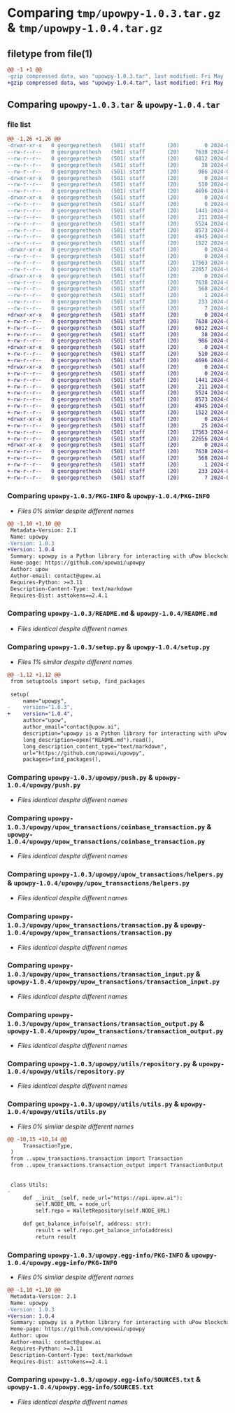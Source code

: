 # Comparing `tmp/upowpy-1.0.3.tar.gz` & `tmp/upowpy-1.0.4.tar.gz`

## filetype from file(1)

```diff
@@ -1 +1 @@
-gzip compressed data, was "upowpy-1.0.3.tar", last modified: Fri May  3 05:27:52 2024, max compression
+gzip compressed data, was "upowpy-1.0.4.tar", last modified: Fri May  3 08:00:09 2024, max compression
```

## Comparing `upowpy-1.0.3.tar` & `upowpy-1.0.4.tar`

### file list

```diff
@@ -1,26 +1,26 @@
-drwxr-xr-x   0 georgeprethesh   (501) staff       (20)        0 2024-05-03 05:27:52.251827 upowpy-1.0.3/
--rw-r--r--   0 georgeprethesh   (501) staff       (20)     7638 2024-05-03 05:27:52.251608 upowpy-1.0.3/PKG-INFO
--rw-r--r--   0 georgeprethesh   (501) staff       (20)     6812 2024-05-02 06:41:37.000000 upowpy-1.0.3/README.md
--rw-r--r--   0 georgeprethesh   (501) staff       (20)       38 2024-05-03 05:27:52.251876 upowpy-1.0.3/setup.cfg
--rw-r--r--   0 georgeprethesh   (501) staff       (20)      986 2024-05-03 05:27:13.000000 upowpy-1.0.3/setup.py
-drwxr-xr-x   0 georgeprethesh   (501) staff       (20)        0 2024-05-03 05:27:52.246685 upowpy-1.0.3/upowpy/
--rw-r--r--   0 georgeprethesh   (501) staff       (20)      510 2024-05-03 05:19:02.000000 upowpy-1.0.3/upowpy/__init__.py
--rw-r--r--   0 georgeprethesh   (501) staff       (20)     4696 2024-05-02 06:13:22.000000 upowpy-1.0.3/upowpy/push.py
-drwxr-xr-x   0 georgeprethesh   (501) staff       (20)        0 2024-05-03 05:27:52.249884 upowpy-1.0.3/upowpy/upow_transactions/
--rw-r--r--   0 georgeprethesh   (501) staff       (20)        0 2024-05-01 06:21:00.000000 upowpy-1.0.3/upowpy/upow_transactions/__init__.py
--rw-r--r--   0 georgeprethesh   (501) staff       (20)     1441 2024-05-01 07:35:56.000000 upowpy-1.0.3/upowpy/upow_transactions/coinbase_transaction.py
--rw-r--r--   0 georgeprethesh   (501) staff       (20)      211 2024-03-01 05:05:06.000000 upowpy-1.0.3/upowpy/upow_transactions/constants.py
--rw-r--r--   0 georgeprethesh   (501) staff       (20)     5524 2024-03-10 06:13:43.000000 upowpy-1.0.3/upowpy/upow_transactions/helpers.py
--rw-r--r--   0 georgeprethesh   (501) staff       (20)     8573 2024-05-01 07:36:55.000000 upowpy-1.0.3/upowpy/upow_transactions/transaction.py
--rw-r--r--   0 georgeprethesh   (501) staff       (20)     4945 2024-05-01 07:36:18.000000 upowpy-1.0.3/upowpy/upow_transactions/transaction_input.py
--rw-r--r--   0 georgeprethesh   (501) staff       (20)     1522 2024-05-01 07:36:30.000000 upowpy-1.0.3/upowpy/upow_transactions/transaction_output.py
-drwxr-xr-x   0 georgeprethesh   (501) staff       (20)        0 2024-05-03 05:27:52.250665 upowpy-1.0.3/upowpy/utils/
--rw-r--r--   0 georgeprethesh   (501) staff       (20)        0 2024-05-01 06:21:03.000000 upowpy-1.0.3/upowpy/utils/__init__.py
--rw-r--r--   0 georgeprethesh   (501) staff       (20)    17563 2024-05-01 07:48:39.000000 upowpy-1.0.3/upowpy/utils/repository.py
--rw-r--r--   0 georgeprethesh   (501) staff       (20)    22657 2024-05-03 05:25:31.000000 upowpy-1.0.3/upowpy/utils/utils.py
-drwxr-xr-x   0 georgeprethesh   (501) staff       (20)        0 2024-05-03 05:27:52.251080 upowpy-1.0.3/upowpy.egg-info/
--rw-r--r--   0 georgeprethesh   (501) staff       (20)     7638 2024-05-03 05:27:52.000000 upowpy-1.0.3/upowpy.egg-info/PKG-INFO
--rw-r--r--   0 georgeprethesh   (501) staff       (20)      568 2024-05-03 05:27:52.000000 upowpy-1.0.3/upowpy.egg-info/SOURCES.txt
--rw-r--r--   0 georgeprethesh   (501) staff       (20)        1 2024-05-03 05:27:52.000000 upowpy-1.0.3/upowpy.egg-info/dependency_links.txt
--rw-r--r--   0 georgeprethesh   (501) staff       (20)      233 2024-05-03 05:27:52.000000 upowpy-1.0.3/upowpy.egg-info/requires.txt
--rw-r--r--   0 georgeprethesh   (501) staff       (20)        7 2024-05-03 05:27:52.000000 upowpy-1.0.3/upowpy.egg-info/top_level.txt
+drwxr-xr-x   0 georgeprethesh   (501) staff       (20)        0 2024-05-03 08:00:09.598075 upowpy-1.0.4/
+-rw-r--r--   0 georgeprethesh   (501) staff       (20)     7638 2024-05-03 08:00:09.597803 upowpy-1.0.4/PKG-INFO
+-rw-r--r--   0 georgeprethesh   (501) staff       (20)     6812 2024-05-02 06:41:37.000000 upowpy-1.0.4/README.md
+-rw-r--r--   0 georgeprethesh   (501) staff       (20)       38 2024-05-03 08:00:09.598127 upowpy-1.0.4/setup.cfg
+-rw-r--r--   0 georgeprethesh   (501) staff       (20)      986 2024-05-03 07:58:43.000000 upowpy-1.0.4/setup.py
+drwxr-xr-x   0 georgeprethesh   (501) staff       (20)        0 2024-05-03 08:00:09.592932 upowpy-1.0.4/upowpy/
+-rw-r--r--   0 georgeprethesh   (501) staff       (20)      510 2024-05-03 05:19:02.000000 upowpy-1.0.4/upowpy/__init__.py
+-rw-r--r--   0 georgeprethesh   (501) staff       (20)     4696 2024-05-02 06:13:22.000000 upowpy-1.0.4/upowpy/push.py
+drwxr-xr-x   0 georgeprethesh   (501) staff       (20)        0 2024-05-03 08:00:09.595916 upowpy-1.0.4/upowpy/upow_transactions/
+-rw-r--r--   0 georgeprethesh   (501) staff       (20)        0 2024-05-01 06:21:00.000000 upowpy-1.0.4/upowpy/upow_transactions/__init__.py
+-rw-r--r--   0 georgeprethesh   (501) staff       (20)     1441 2024-05-01 07:35:56.000000 upowpy-1.0.4/upowpy/upow_transactions/coinbase_transaction.py
+-rw-r--r--   0 georgeprethesh   (501) staff       (20)      211 2024-03-01 05:05:06.000000 upowpy-1.0.4/upowpy/upow_transactions/constants.py
+-rw-r--r--   0 georgeprethesh   (501) staff       (20)     5524 2024-03-10 06:13:43.000000 upowpy-1.0.4/upowpy/upow_transactions/helpers.py
+-rw-r--r--   0 georgeprethesh   (501) staff       (20)     8573 2024-05-01 07:36:55.000000 upowpy-1.0.4/upowpy/upow_transactions/transaction.py
+-rw-r--r--   0 georgeprethesh   (501) staff       (20)     4945 2024-05-01 07:36:18.000000 upowpy-1.0.4/upowpy/upow_transactions/transaction_input.py
+-rw-r--r--   0 georgeprethesh   (501) staff       (20)     1522 2024-05-01 07:36:30.000000 upowpy-1.0.4/upowpy/upow_transactions/transaction_output.py
+drwxr-xr-x   0 georgeprethesh   (501) staff       (20)        0 2024-05-03 08:00:09.596977 upowpy-1.0.4/upowpy/utils/
+-rw-r--r--   0 georgeprethesh   (501) staff       (20)       25 2024-05-03 07:59:33.000000 upowpy-1.0.4/upowpy/utils/__init__.py
+-rw-r--r--   0 georgeprethesh   (501) staff       (20)    17563 2024-05-01 07:48:39.000000 upowpy-1.0.4/upowpy/utils/repository.py
+-rw-r--r--   0 georgeprethesh   (501) staff       (20)    22656 2024-05-03 07:59:49.000000 upowpy-1.0.4/upowpy/utils/utils.py
+drwxr-xr-x   0 georgeprethesh   (501) staff       (20)        0 2024-05-03 08:00:09.597448 upowpy-1.0.4/upowpy.egg-info/
+-rw-r--r--   0 georgeprethesh   (501) staff       (20)     7638 2024-05-03 08:00:09.000000 upowpy-1.0.4/upowpy.egg-info/PKG-INFO
+-rw-r--r--   0 georgeprethesh   (501) staff       (20)      568 2024-05-03 08:00:09.000000 upowpy-1.0.4/upowpy.egg-info/SOURCES.txt
+-rw-r--r--   0 georgeprethesh   (501) staff       (20)        1 2024-05-03 08:00:09.000000 upowpy-1.0.4/upowpy.egg-info/dependency_links.txt
+-rw-r--r--   0 georgeprethesh   (501) staff       (20)      233 2024-05-03 08:00:09.000000 upowpy-1.0.4/upowpy.egg-info/requires.txt
+-rw-r--r--   0 georgeprethesh   (501) staff       (20)        7 2024-05-03 08:00:09.000000 upowpy-1.0.4/upowpy.egg-info/top_level.txt
```

### Comparing `upowpy-1.0.3/PKG-INFO` & `upowpy-1.0.4/PKG-INFO`

 * *Files 0% similar despite different names*

```diff
@@ -1,10 +1,10 @@
 Metadata-Version: 2.1
 Name: upowpy
-Version: 1.0.3
+Version: 1.0.4
 Summary: upowpy is a Python library for interacting with uPow blockchain transactions, including sending funds, staking, voting, and managing nodes and validators on the blockchain
 Home-page: https://github.com/upowai/upowpy
 Author: upow
 Author-email: contact@upow.ai
 Requires-Python: >=3.11
 Description-Content-Type: text/markdown
 Requires-Dist: asttokens==2.4.1
```

### Comparing `upowpy-1.0.3/README.md` & `upowpy-1.0.4/README.md`

 * *Files identical despite different names*

### Comparing `upowpy-1.0.3/setup.py` & `upowpy-1.0.4/setup.py`

 * *Files 1% similar despite different names*

```diff
@@ -1,12 +1,12 @@
 from setuptools import setup, find_packages
 
 setup(
     name="upowpy",
-    version="1.0.3",
+    version="1.0.4",
     author="upow",
     author_email="contact@upow.ai",
     description="upowpy is a Python library for interacting with uPow blockchain transactions, including sending funds, staking, voting, and managing nodes and validators on the blockchain",
     long_description=open("README.md").read(),
     long_description_content_type="text/markdown",
     url="https://github.com/upowai/upowpy",
     packages=find_packages(),
```

### Comparing `upowpy-1.0.3/upowpy/push.py` & `upowpy-1.0.4/upowpy/push.py`

 * *Files identical despite different names*

### Comparing `upowpy-1.0.3/upowpy/upow_transactions/coinbase_transaction.py` & `upowpy-1.0.4/upowpy/upow_transactions/coinbase_transaction.py`

 * *Files identical despite different names*

### Comparing `upowpy-1.0.3/upowpy/upow_transactions/helpers.py` & `upowpy-1.0.4/upowpy/upow_transactions/helpers.py`

 * *Files identical despite different names*

### Comparing `upowpy-1.0.3/upowpy/upow_transactions/transaction.py` & `upowpy-1.0.4/upowpy/upow_transactions/transaction.py`

 * *Files identical despite different names*

### Comparing `upowpy-1.0.3/upowpy/upow_transactions/transaction_input.py` & `upowpy-1.0.4/upowpy/upow_transactions/transaction_input.py`

 * *Files identical despite different names*

### Comparing `upowpy-1.0.3/upowpy/upow_transactions/transaction_output.py` & `upowpy-1.0.4/upowpy/upow_transactions/transaction_output.py`

 * *Files identical despite different names*

### Comparing `upowpy-1.0.3/upowpy/utils/repository.py` & `upowpy-1.0.4/upowpy/utils/repository.py`

 * *Files identical despite different names*

### Comparing `upowpy-1.0.3/upowpy/utils/utils.py` & `upowpy-1.0.4/upowpy/utils/utils.py`

 * *Files 0% similar despite different names*

```diff
@@ -10,15 +10,14 @@
     TransactionType,
 )
 from ..upow_transactions.transaction import Transaction
 from ..upow_transactions.transaction_output import TransactionOutput
 
 
 class Utils:
-
     def __init__(self, node_url="https://api.upow.ai"):
         self.NODE_URL = node_url
         self.repo = WalletRepository(self.NODE_URL)
 
     def get_balance_info(self, address: str):
         result = self.repo.get_balance_info(address)
         return result
```

### Comparing `upowpy-1.0.3/upowpy.egg-info/PKG-INFO` & `upowpy-1.0.4/upowpy.egg-info/PKG-INFO`

 * *Files 0% similar despite different names*

```diff
@@ -1,10 +1,10 @@
 Metadata-Version: 2.1
 Name: upowpy
-Version: 1.0.3
+Version: 1.0.4
 Summary: upowpy is a Python library for interacting with uPow blockchain transactions, including sending funds, staking, voting, and managing nodes and validators on the blockchain
 Home-page: https://github.com/upowai/upowpy
 Author: upow
 Author-email: contact@upow.ai
 Requires-Python: >=3.11
 Description-Content-Type: text/markdown
 Requires-Dist: asttokens==2.4.1
```

### Comparing `upowpy-1.0.3/upowpy.egg-info/SOURCES.txt` & `upowpy-1.0.4/upowpy.egg-info/SOURCES.txt`

 * *Files identical despite different names*

